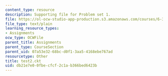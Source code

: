 ```yaml
---
content_type: resource
description: Supporting file for Problem set 1.
file: https://ol-ocw-studio-app-production.s3.amazonaws.com/courses/6-336j-introduction-to-numerical-simulation-sma-5211-fall-2003/db21e7e00fbecfcf2c1ab366bed6423b_test2.ckt
file_type: text/plain
learning_resource_types:
- Assignments
ocw_type: OCWFile
parent_title: Assignments
parent_type: CourseSection
parent_uid: 07a53e32-68bc-d0f1-3aa5-4168ebe767ad
resourcetype: Other
title: test2.ckt
uid: db21e7e0-0fbe-cfcf-2c1a-b366bed6423b
---
```

